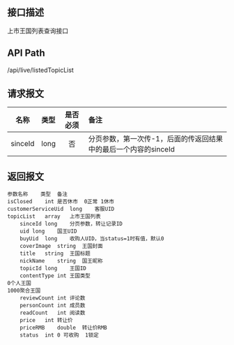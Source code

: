 ## 接口描述
上市王国列表查询接口
## API Path
/api/live/listedTopicList
## 请求报文
|名称         |类型           |是否必须   |备注                                 |
|-------------|:--------------|:---------:|:------------------------------------|
|sinceId    |long    |否    |分页参数，第一次传-1，后面的传返回结果中的最后一个内容的sinceId    |
## 返回报文
    参数名称	类型	备注
    isClosed	int	是否休市  0正常 1休市
    customerServiceUid	long	客服UID
    topicList	array	上市王国列表
    	sinceId	long	分页参数，转让记录ID
    	uid	long	国王UID
    	buyUid	long	收购人UID，当status=1时有值，默认0
    	coverImage	string	王国封面
    	title	string	王国标题
    	nickName	string	国王昵称
    	topicId	long	王国ID
    	contentType	int	王国类型
    0个人王国
    1000聚合王国
    	reviewCount	int	评论数
    	personCount	int	成员数
    	readCount	int	阅读数
    	price	int	转让价
    	priceRMB	double	转让价RMB
    	status	int	0 可收购  1锁定
